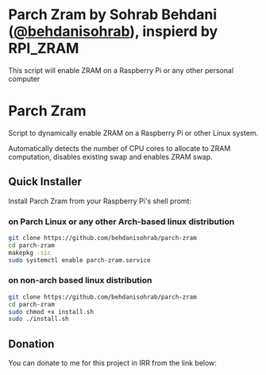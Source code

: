 # Parch Zram by Sohrab Behdani ([**@behdanisohrab**](https://github.com/behdanisohrab/parch-zram)), inspierd by RPI_ZRAM 
This script will enable ZRAM on a Raspberry Pi or any other personal computer

# Parch Zram
Script to dynamically enable ZRAM on a Raspberry Pi or other Linux system.

Automatically detects the number of CPU cores to allocate to ZRAM computation, disables existing swap and enables ZRAM swap.


## Quick Installer
Install Parch Zram from your Raspberry Pi's shell promt:

### on Parch Linux or any other Arch-based linux distribution

```bash
git clone https://github.com/behdanisohrab/parch-zram
cd parch-zram
makepkg -sic
sudo systemctl enable parch-zram.service
```

### on non-arch based linux distribution

```bash
git clone https://github.com/behdanisohrab/parch-zram
cd parch-zram
sudo chmod +x install.sh
sudo ./install.sh
```


## Donation

You can donate to me for this project in IRR from the link below:

<div class="daramet-embed-donate" id="1208"><script src="https://daramet.com/embed/script.js"></script></div>


